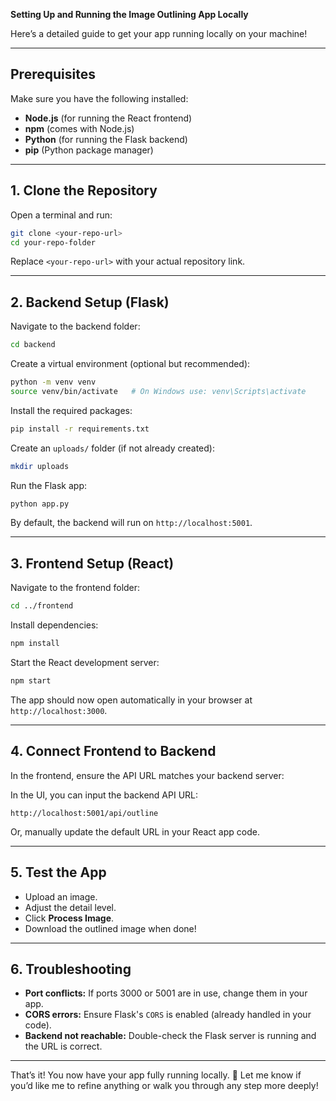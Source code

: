 **Setting Up and Running the Image Outlining App Locally**

Here’s a detailed guide to get your app running locally on your machine!

---

## Prerequisites
Make sure you have the following installed:
- **Node.js** (for running the React frontend)
- **npm** (comes with Node.js)
- **Python** (for running the Flask backend)
- **pip** (Python package manager)

---

## 1. Clone the Repository
Open a terminal and run:
```bash
git clone <your-repo-url>
cd your-repo-folder
```

Replace `<your-repo-url>` with your actual repository link.

---

## 2. Backend Setup (Flask)

Navigate to the backend folder:
```bash
cd backend
```

Create a virtual environment (optional but recommended):
```bash
python -m venv venv
source venv/bin/activate   # On Windows use: venv\Scripts\activate
```

Install the required packages:
```bash
pip install -r requirements.txt
```

Create an `uploads/` folder (if not already created):
```bash
mkdir uploads
```

Run the Flask app:
```bash
python app.py
```
By default, the backend will run on `http://localhost:5001`.

---

## 3. Frontend Setup (React)

Navigate to the frontend folder:
```bash
cd ../frontend
```

Install dependencies:
```bash
npm install
```

Start the React development server:
```bash
npm start
```

The app should now open automatically in your browser at `http://localhost:3000`.

---

## 4. Connect Frontend to Backend

In the frontend, ensure the API URL matches your backend server:

In the UI, you can input the backend API URL:
```
http://localhost:5001/api/outline
```

Or, manually update the default URL in your React app code.

---

## 5. Test the App

- Upload an image.
- Adjust the detail level.
- Click **Process Image**.
- Download the outlined image when done!

---

## 6. Troubleshooting

- **Port conflicts:** If ports 3000 or 5001 are in use, change them in your app.
- **CORS errors:** Ensure Flask's `CORS` is enabled (already handled in your code).
- **Backend not reachable:** Double-check the Flask server is running and the URL is correct.

---

That’s it! You now have your app fully running locally. 🚀 Let me know if you’d like me to refine anything or walk you through any step more deeply!


